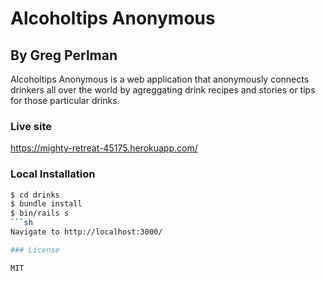 # Alcoholtips Anonymous
## By Greg Perlman

Alcoholtips Anonymous is a web application that anonymously connects drinkers all over the world by agreggating drink recipes and stories or tips for those particular drinks.

### Live site
<https://mighty-retreat-45175.herokuapp.com/>

### Local Installation
```sh
$ cd drinks
$ bundle install
$ bin/rails s
```sh
Navigate to http://localhost:3000/

### License

MIT